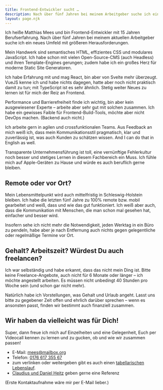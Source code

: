 ```yaml
---
title: Frontend-Entwickler sucht …
description: Nach über fünf Jahren bei meinem Arbeitgeber suche ich ein neues Umfeld mit mehr Bedarf an Frontend-Entwicklung.
layout: page.njk
---
```


<p class="intro">Ich heiße Matthias Mees und bin Frontend-Entwickler mit 15 Jahren Berufserfahrung. Nach über fünf Jahren bei meinem aktuellen Arbeitgeber suche ich ein neues Umfeld mit größeren Herausforderungen.</p>

Mein Handwerk sind semantisches HTML, effizientes CSS und modulares JavaScript. Ich habe schon mit vielen Open-Source-CMS (auch Headless) und ihren Template-Engines gerungen; zudem habe ich ein großes Herz für moderne Static Site Generatoren.

Ich habe Erfahrung mit und mag React, bin aber von Svelte mehr überzeugt. VueJS kenne ich und habe nichts dagegen, hatte aber noch nicht praktisch damit zu tun; mit TypeScript ist es sehr ähnlich. Stetig weiter Neues zu lernen ist für mich der Reiz an Frontend.

Performance und Barrierefreiheit finde ich wichtig, bin aber kein ausgewiesener Experte – arbeite aber sehr gut mit solchen zusammen. Ich habe ein gewisses Faible für Frontend-Build-Tools, möchte aber nicht DevOps machen. (Backend auch nicht.)

Ich arbeite gern in agilen und crossfunktionalen Teams. Aus Feedback an mich weiß ich, dass mein Kommunikationsstil pragmatisch, klar und zuverlässig ist, was auch Kunden zu schätzen wissen. And I can do that in English as well.

Transparente Unternehmensführung ist toll, eine vernünftige Fehlerkultur noch besser und stetiges Lernen in diesem Fachbereich ein Muss. Ich fühle mich auf Apple-Geräten zu Hause und würde es auch beruflich gerne bleiben.

## Remote oder vor Ort?

Mein Lebensmittelpunkt wird auch mittelfristig in Schleswig-Holstein bleiben. Ich habe die letzten fünf Jahre zu 100% remote bzw. mobil gearbeitet und weiß, dass und wie das gut funktioniert. Ich weiß aber auch, dass die Kommunikation mit Menschen, die man schon mal gesehen hat, einfacher und besser wird.

Insofern sehe ich nicht mehr die Notwendigkeit, jeden Werktag in ein Büro zu pendeln, habe aber je nach Entfernung auch nichts gegen gelegentliche oder regelmäßige Termine vor Ort.

## Gehalt? Arbeitszeit? Würdest Du auch freelancen?

Ich war selbständig und habe erkannt, dass das nicht mein Ding ist. Bitte keine Freelance-Angebote, auch nicht für 6 Monate oder länger – ich möchte angestellt arbeiten. Es müssen nicht unbedingt 40 Stunden pro Woche sein (und schon gar nicht mehr).

Natürlich habe ich Vorstellungen, was Gehalt und Urlaub angeht. Lasst uns bitte zu gegebener Zeit offen und ehrlich darüber sprechen – wenn es ansonsten passt, finden wir bestimmt auch finanziell zusammen.

## Wir haben da vielleicht was für Dich!

Super, dann freue ich mich auf Einzelheiten und eine Gelegenheit, Euch per Videocall kennen zu lernen und zu gucken, ob und wie wir zusammen passen!

-   E-Mail: [mees@mailbox.org](mailto:mees@mailbox.org)
-   Telefon: [0176 617 355 67](tel:+4917661735567)
-   zum verlinken oder weitergeben gibt es auch einen [tabellarischen Lebenslauf](/cv/).
-   [Claudius und Daniel Heitz](https://www.gebruederheitz.de) geben gerne eine Referenz

(Erste Kontaktaufnahme wäre mir per E-Mail lieber.)
